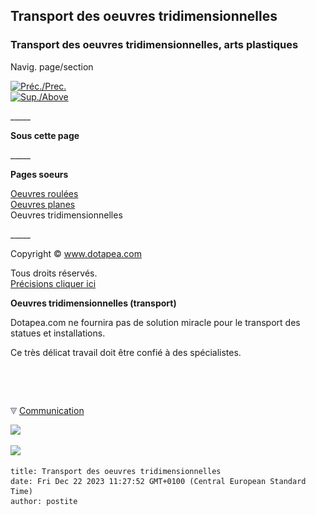 ## Transport des oeuvres tridimensionnelles
### Transport des oeuvres tridimensionnelles, arts plastiques
 Navig. page/section

[![Préc./Prec.](_derived/back_cmp_themenoir010_back.gif)](oeuvresplanes.html)  
[![Sup./Above](_derived/up_cmp_themenoir010_up.gif)](transportoeuvres.html)

\_\_\_\_\_

**Sous cette page**

\_\_\_\_\_

**Pages soeurs**

[Oeuvres roulées](oeuvresroulees.html)  
[Oeuvres planes](oeuvresplanes.html)  
Oeuvres tridimensionnelles

\_\_\_\_\_

Copyright © www.dotapea.com

Tous droits réservés.  
[Précisions cliquer ici](droitscopie.html)

**Oeuvres tridimensionnelles (transport)**  

Dotapea.com ne fournira pas de solution miracle pour le transport des statues et installations.

Ce très délicat travail doit être confié à des spécialistes.



 

 ![](images/transparent122x1.gif)

![](images/flechebas.gif) [Communication](http://www.artrealite.com/annonceurs.htm) 

[![](https://cbonvin.fr/sites/regie.artrealite.com/visuels/campagne1.png)](index-2.html#20131014)

![](https://cbonvin.fr/sites/regie.artrealite.com/visuels/campagne2.png)
```
title: Transport des oeuvres tridimensionnelles
date: Fri Dec 22 2023 11:27:52 GMT+0100 (Central European Standard Time)
author: postite
```
